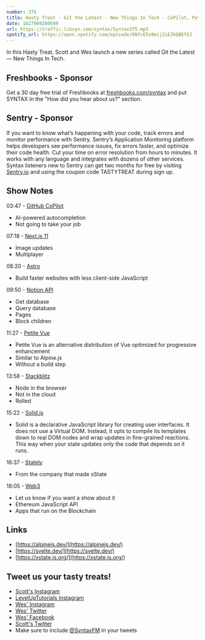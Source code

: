 ```yaml
---
number: 375
title: Hasty Treat - Git the Latest - New Things In Tech - CoPilot, Petite Vue, Stackblitz, Web3 + More!
date: 1627909200699
url: https://traffic.libsyn.com/syntax/Syntax375.mp3
spotify_url: https://open.spotify.com/episode/6NfcEIo9mij2iEJkQBEfGJ
---
```


In this Hasty Treat, Scott and Wes launch a new series called Git the Latest — New Things In Tech.

## Freshbooks - Sponsor
Get a 30 day free trial of Freshbooks at [freshbooks.com/syntax](https://freshbooks.com/syntax) and put SYNTAX in the "How did you hear about us?" section.

## Sentry - Sponsor
If you want to know what’s happening with your code, track errors and monitor performance with Sentry. Sentry’s Application Monitoring platform helps developers see performance issues, fix errors faster, and optimize their code health. Cut your time on error resolution from hours to minutes. It works with any language and integrates with dozens of other services. Syntax listeners new to Sentry can get two months for  free by visiting [Sentry.io](https://sentry.io) and using the coupon code TASTYTREAT during sign up.

## Show Notes
03:47 - [GitHub CoPilot](https://copilot.github.com/)
* AI-powered autocompletion
* Not going to take your job

07:18 - [Next.js 11](https://nextjs.org/blog/next-11)
* Image updates
* Multiplayer

08:20 - [Astro](https://astro.build/)
* Build faster websites with less client-side JavaScript

09:50 - [Notion API](https://developers.notion.com/)
* Get database
* Query database
* Pages
* Block children

11:27 - [Petite Vue](https://github.com/vuejs/petite-vue)
* Petite Vue is an alternative distribution of Vue optimized for progressive enhancement
* Similar to Alpine.js
* Without a build step

13:58 - [Stackblitz](https://stackblitz.com/)
* Node in the browser
* Not in the cloud
* Rolled

15:22 - [Solid.js](https://github.com/solidjs/solid)
* Solid is a declarative JavaScript library for creating user interfaces. It does not use a Virtual DOM. Instead, it opts to compile its templates down to real DOM nodes and wrap updates in fine-grained reactions. This way when your state updates only the code that depends on it runs.

16:37 - [Stately](https://stately.ai/)
* From the company that made xState

18:05 - [Web3](https://web3js.readthedocs.io/en/v1.4.0/)
* Let us know if you want a show about it
* Ethereum JavaScript API
* Apps that run on the Blockchain

## Links
* [https://alpinejs.dev/](https://alpinejs.dev/)
* [https://svelte.dev/](https://svelte.dev/)
* [https://xstate.js.org/](https://xstate.js.org/)

## Tweet us your tasty treats!
* [Scott's Instagram](https://www.instagram.com/stolinski/)
* [LevelUpTutorials Instagram](https://www.instagram.com/LevelUpTutorials/)
* [Wes' Instagram](https://www.instagram.com/wesbos/)
* [Wes' Twitter](https://twitter.com/wesbos)
* [Wes' Facebook](https://www.facebook.com/wesbos.developer)
* [Scott's Twitter](https://twitter.com/stolinski)
* Make sure to include [@SyntaxFM](https://twitter.com/SyntaxFM) in your tweets